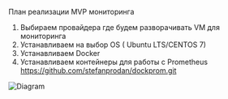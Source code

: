 

План реализации MVP мониторинга
1. Выбираем провайдера где будем разворачивать VM для мониторинга
2. Устанавливаем на выбор OS ( Ubuntu LTS/CENTOS 7)
3. Устанавливаем Docker
4. Устанавливаем контейнеры для работы с Prometheus
https://github.com/stefanprodan/dockprom.git


![Diagram](https://www.draw.io/?lightbox=1&highlight=0000ff&edit=_blank&layers=1&nav=1&title=Untitled%20Diagram.drawio#R7XzXlqPItu3X9GP1wAgQjxhhBMJIWL3hQXhvvv5GZGZVl%2BvdffbpfbrPvTdHVQoCCLPMXHOtQPkLztWbOARdfmvjpPoFQ%2BLtF5z%2FBcNQmsDAB2zZ31uIM%2FrekA1F%2FHHTbw2P4kg%2BGpGP1rmIk%2FGbG6e2raai%2B7YxapsmiaZv2oJhaNdvb0vb6ttRuyBLfmh4REH1Y6tbxFP%2B3nomkN%2FapaTI8s8jo8jHlTr4fPNHw5gHcbt%2B1YRffsG5oW2n96N645IKCu%2BzXN6fE37n6peJDUkz%2FZkHhC2lsk%2FRYm0nZFarT1wdL59Q4r2bJajmjxV%2FzHbaP4tgaOcmTmAv6C84u%2BbFlDy6IIJXV6B00JZPdfVx%2BcdZfUx0SYYp2b5q%2BpilmLR1Mg07uOXjKv4hsA%2BLQc8f5%2BtX8v9sHvlXssdOH43Bh86zL13%2FJhZw8CGZt1N7TAY9fEHLwZAqCJPqsxDICnTLxsUCDrPpbWXvTeHwfQvo8yf3%2FT%2F6KK9zyuX%2Bp2%2FPpwl6MgMVhAlZMeVz%2BGvU1uBknJI0aLqhjYMG9tNGJTipfwU3%2FV73UPtV0ZTvSvx3%2B8b%2ByGuwr%2Bz3w8t%2B6i%2FI%2F4i%2FnL%2F1Fwz50V%2B%2B3PO1v6Dkf91fwOlXLvNfABr8B5wxBjhanszjv0Ccf4wEv%2BD6N4jzXxfgn5PWj6gMwisw2OAfJyrs7xYV%2BYOomAqs5gaElSXDP05ep79bXp8j57%2BK%2BEkTM5A7gbOoCsaxiIAwxikYph%2BbvxIXkNKwex%2BifTvx4cmvxOdTfvv6Ir9%2FnP2umJP4G3L2o5C%2FkiLxEyF%2BbhuSKpiK5VtK9zPJfoxgtEUz%2FaZDFPsdfPjcxdjOQ5R8PPU1BfuuI%2Fw7anP%2Brh8g4SyZfujnTc9fVv3fUP3pB9VrgLBftq4F5vzP8xXyb%2FeVH8HlCzP6ntOk7ZumfxMf2c%2Ft5wufxrfEBjARBKW67beLn3uxWVuzbHBZtR5fkZv3Tn9gYOG3jOcrlQFJT9%2FqZZyGtky4tmoH0NK0TQLnVFTVd01BVWQN9GygP2ALOAv1VoBEiPm4UBdxDIf5qSF8ayp%2FgS2cvrUFnKJ%2BJX60hn%2Fl9P8%2FC%2Fi%2FIguIk6UImqlt9g%2Bengyfkqr8Ogv44%2Fn96bzgX472h3kB%2Fs9KDAj0f0Vm8GNqoLYZYBtj%2FrdHpD8jwf%2FZkIT%2FGMOVIvwnZAY%2FyOpvp7r4%2BQdZXQBvBVHtnyesvz2PwtEfhPU9tflcnP1MXtAfecxX9OhPUCHyZ1Tooio%2Fpzq%2Fw4r%2BkAENCRgyCN9ugNrtIL9%2BEx%2FB%2FkLwkPvMU%2FuxOvQrKlQl6fQTIjS10B5GYB5Fk1nwhP90%2BmvMgvqO9nwpg%2F9BovMfs4rP8%2FlPZotfTv6b2eJ7FvaH4fkfk1YS3%2BU76PfM9c%2BmlSfi247%2Bh9PK05%2FYQwDdFN34e9nDX4utGP29XH%2BEVvpnrOff2D%2F4kxL6WR75nYTGPOjgYVG%2F7Uixb5%2FM2L1vakHDDz6fpMUGQ9UXYFJhxmIABJuKFgJU2E4TYLO%2Fh1wfI%2FDf0uB1XX%2BNg6mN6vET8NZkGj8oMXY%2BAwEKKIGT2OkMJPcpaptxrj53XrVZm85VFcF88teuyX7BAUIPdQCnCpEVQHVQw4Hff0NAoJG%2FKE3EceIbXeM%2F0fXPwij6fQnnr9M19R9DzN%2BV1z8E0HDqW2Vg1L8LaPQfdPQfRjTiZ1zob%2FdX4J0BcNf3U0yAnoZxhcPq9xVRxKxlwI%2F2sPOLnYGjzAa%2FeI9jfPDJKfRDhtcZtr6qd8SETr%2BCZQiM8QvGZkuQWPAq57Gy693AwekFTmd5FU6dRWNvT%2BL3q2Xb0mnNbvx6AkJkpfrKmPBShdydHDExegpdZ44Zlo9qJ49Fp5SluIvFLLsjlWYLCcvnEbh%2FuT3sO%2BtIr4CK0clmDzxL0g0kguyLtWeLC7r47vqXCUm2mA2KSb3gyKS76GZv4yMuvYt%2F6zvUEpRDwpShnqzANkcH8aApXHNrUQMhioSraoMePfDfjOSbO58L857BhRelE27Z9X4MD7x7LsBI2Iu2qzflRo%2F6qaxsgFTXW7TjyNJq43Fj1lctXpjUoh3nUmkWsEbBWE4SeI5O6TuTMf%2Ftn525GXefjfTNfo5AJ4JpIDnLSM0eSa4wTXf7vEShHiY3ueRmzyZvQcFgZnlhEuf6BHLOM4Fj8sDzFU3l0btts1fmlULlpqjuXRTGZs3s4j6LoqUBd5ZlJhL9wrgwvekA6gTXYHJvC5nr7AysJiCTM11PDuhis4O7pBqDmwkM02neE3tUVy4zucTD0mnwgYBlVvSfbPswGrPBn7l%2FVcbdrARhPyVCM1Hb5p2oBA9oPDgVVUpjT8O9Ksh0JiTf18zs5g49OQ4UecnEFuv7oLqWw33Bj5MieU0%2B0Jg5Wsa0o7h0rdEBris5qUUs0p7qzXiPnZ5Tl53F0HDF%2BNVSGu0Id6e8asyaCau4%2BVXvyFdOVcciux3aoHpR%2BjgG5E6%2BRqqPwgzz%2Fbh%2FPZqmTLJzvIRv%2FVLddkbDwL8yEceSm5JlF5k1meaJxeS8DPau3G0RncK4q7MbpVuLh9C3bOV5G9EuxcMfRN9db3eude0HZ5W011aPB5j6%2Bz9F5jKfJRN8cVA6ah5u1wYSBCweM%2FcoJjVbo5%2FOs62o8s45JKnNr%2FSwtGBS4%2BDgY%2FomrmvNZkrAl0y7CshU2i%2BZ2BbKpF8%2Bxr34m2Y9kF6Zh4IUVuyCi%2FyxbexNye1rH7qY49%2Fz2T4JuSie2kCsuvJh4R0AVAE%2BlTQ5%2Bez6RtzKAJ2oVIUk4NZJzMnir6yjXPJZyV5o4ziV69dU%2BGAw4DhtzbW%2Bcy0r%2FRWtd45hWpNdJ9VFlXugBm7e7gzCeD3tEYlXAS%2Fr7TKW8qOldBpY1bPab3iK1QFJrDxzi70YnwF1Yol3ikJRaOw598eLaa6jzzPZpQY4xvrdyh%2BPKvZQ8lEzc9otwNIcQrWhVHfq%2BgjnB1CE5aQkh02vECCXQDwrOCM7ZVqX59p6gljoa0s9oPIKdYxURZpp7uBAXw%2BWZkCDJa0lfxFEMZDviaQ1AxuaYHj2NCdT7IX5qY5ktjWZlb8YWyIdD7rJzup0Q652XQeP%2Fv4QWN81OFZWK%2BvkS2%2BLYsGU3KHhKFdjbhcmR5SIOZ%2BGFEY8oTO5Qout0w1obGbPaoBVHRo3QQ%2F04YW2It%2F7WwcBLa3Noc2Lu9Fcyww3JLG3zaf1sluGYxwfFZWtFojzOXLt0CEXh8SA03YiYGaCSqRiN4ZXs5zCBN%2BPu6ZZEf7Y%2BpBWimWAs0Dp1O7WFcw1rjMzc8OBYMOrE7KPDuNyRcJY4AnRFLV%2BadRXh5QloKNG2jnffFxrSVmVC1NsCm8imo2H823d%2BJPH%2B42vMWI%2BB6SRUgCnhfYeS3dgeGJuhhi9uETWK2DMxaLrZg5Lokue2WmBs4jOUlHVhLu6a3Wg%2BemUKM7rlpBRCgw%2BfkO%2F53Wnd4v3FJkvfUYyNHO7ZOiJFA%2F6pW8cZWjz7o9g1IT%2BzbaO6FAt8cGA6M%2BqLjR3PX%2Bc03Sjt1AbTzh9BhcQA%2BBQSWlm%2F9QlRCmhEKtDOVqAUVkTkhqMDYiomS6j8UGaxekQ%2B5GtdzcYiFLYN5dF3dwNsJIxhTCI3Cgsx6%2BkNVU3z94txuxZxIyBOAcKhhjPRrmHse16eoDTCNNpbgEhulUiNu56%2FZUhMpOx%2B6uD8H0pii5jCY1lwtqxGxU4Eq4oNQT2B%2FyUKntMKDWZh20BaJuxG0EFeBosPLdt5uXcBsFvsYC7fH98U9zziydljzrsCCfa5w1gsSDJR7eO9jA30lEtM%2F0YtMvTnVUaGKmNelX3OFrG5Jk2WwWSThZ9sbiejtNENzwYo0%2F7hV3uprhdtnd1VDI0vNfzRMceNbOAMwC32k2gMTbg4W84agDjJA2PXlBMsXFfgy29bUyIRFMMe7JcIECBlI4AsCGRuefy1SpNiQJOw54jCyvrmTU%2BHNF%2BSWZP3w8G3pnnJ%2FUwzwZWH3juPsEdMplk2QrYTsYogfeEaqSTyZtC%2BjDEqImOluxVA75MhOVLb3RQVXnG7LehIdYYeYf8O%2BUjZ6I%2B4p4MAg02ElDD55uBu1iCVPLUB4MNsi9ogSXd9cmR%2Bx6KTXqiGoRMQTA0O%2FWJIgMELJoynCu0ye1M2ZaavvE5j2dGvGJXmosXD%2FI8tInwjgtRaOkSNnMtBw0%2FaIaCP1Fi3qrsIxrowE1w0oopOjCaJsXPxMMNxjqt7OIxI1j6EgcCDkmwDUQCg9R0OJxjiDBHbOAaH3RV70mgu1UX1OkDyxkp1hT%2Bta0hZOFQhuZ8RZ6o8rpmIVl3neoz5iXErqSW4polhXSInQ2uBEsSJsPDO6HZEG33tLR0gvO5U1xjebb7S5ihmA8aVQCBFF%2BPwzoII0j2c5fEojtOmVG1W4MoRwe13x649Wo9qzAPceZlplucJ0qIGxyFE3GHHkWMViIRGsp6NsiSWtKmuzPypYZqOPVIqMTpjoekTSUGiGZUIhRps9FyGoPrFkU6k53xM1Yxq3iDTn3u8MbftUg0eQvcMRmwsACtepfwI13sykjlziDvUJkCS0LJJMbpuTuBXdkE%2BSxwC0o6oRdurV44Fj9OAMddHSKFpybW3KWawzBCdsav07F48H22AP4%2BX2cEkcMX9fKi3lM7oj0OXIjxe3IUKHuuUZ6A%2BJleIH16X1uszy%2FRgQAInapk8ZRaX8YoqHpnllAm22s%2FbwYrMahqX6xOY3wpVXjvKCxvxRqFzXloDxSEvTC8wpK70Jtl0dh0mpQ2DhUVZml2UVdLUZgby%2FlQyDDaSk%2FqUfaVkvInWl4xTXt1FFVMh56fx0ZjPb85Hck5nU6PckZjQxPB3LIXtNlOpZdTXKWH0hMmRj19ujamE328S1kOvTd5HY4RVpoPp8dceUi4vO38annjgE1lanaG1LprrN1q2POhFZiFhMvC1Dnew%2BVIxPoMSOr01B4xinHktb1UztO9GSPH3aATAKLc7%2BWwx44q3LerzZYq6frSKrdBgjgcpFLYsyHptDMArYmu7b2CSpzBf4wPE0JimkbxOQLHO5%2FJOfM%2BDOiLNCdC72%2FlfLpl%2FCPqKL9aYywAz9T1K6jS14GQQfRgOsqyQ3s40SJ0RMJ4Cg8jfCIOD3Kqq18i911alYZfNUa5FHubDIYRAKoxvtRH7Ni1sD4ZsSQsM1XJBe1gYKUR%2FbImuccb54PeJ6g7EilmckzEJZY03ORjnMUtWoGJWu4eNOmNg0lgPHG82gkPtzv0kpEg05Mepq8cgTb1mIigvmdG1znN6TrVsK33LvThiatdhLbBKPfXmyathT53D9fSStzXqpeHx8tZ1GjmFmAD%2FqquD3TBFNx4tSEEzojxyu0C4Dej0eUEpurl89qp9wuEuSN7w1tBsdNKeM3pA0wt0XSJxyLQeqIjZwk6itdoXoIICURWvz9A0sEENaQuMETM3iW4ETqp1aIUtL2627YqstKKpeMbNw8OauwIaMziub1wLEhVlmHa%2BvNZlc7THTgjldwXwpDnuAHch59xGRcBufGGrr1PC8RPbwOZGMP6pSIwPnKTFsqgW6dOd05z8zvEr606W4BIM8qViw5BX7sgfFzeLf1UQiWxRyNpHVezPczZ2edVkdieV%2B%2FvKwr6l4E3MEC2JYyXL3egzbE%2F7jK9LEh%2BLVoOxLstN69XZKgODWhQa3okXbDext6jVuwhq9Ff1cK5aC%2BFJl2guT7OWmSKektwnWpbB5eaa%2BpVz7AeUByMfZVdXrVcxzAQnlE5RlUuYJ0co8lzkC0v4XEg0L6gsBudpNJFsVUBhrcTRtKRSLtvnpKPtbqL5iDcO94RQRSYFhmCLguYyHGLzYvxJoUGGoTWX98D%2BUF7gkqf7vdo9iZfhcFnJa97mtF84gfQcVUYOx24uoK1q85t92LL%2BewGxNfeuVlOPQreghjvIoxFInvAxOw8oWeP0N%2BjWBLuL7%2FPF5UrxmE%2FPA8FMxPyoDYB05HjvXjjSGc6XPCJvvccszbejTePFr8pZjot%2BAPiNmB%2BayYxDF8%2BLp20ovqdSZfqaGIcSLYyCDqy2qN%2F5ysoKZnJEXgXk2MkOeC%2B8CA42eflTPRILxEEYNGlCJkgM5tnKdxoOh3hMgrAr82zf14u5sow13xS5ByGq1ujE6kq5R47y7fQYRk2m3op20bUUMwSlpIEyB5zRoZ9tjscLVleFIUEaEjFUGnGq2OZjN%2Bjjn4uWGUd8%2BnY99cDlxfBXyB90r3cfGF4CFJDMntcWbZMdEkT7%2Bsp6gpGJs%2FRu0lbnJCtybBQdPzCqLDbQ5SiYLp%2FTin6hhDH1kmAtuarwraGC3FAYnc51GoC5veZ%2BeTsBBr7YvfOzWZl9ql7R1nIJIAFliQCPt%2FXfm%2F7oAknLLcrgb3LvZJK6dw%2Fnxtk2eXtuORP91lhFF3xZrQ5IlhFrFvyxWy5AmmLMubYbI1B5uu7pNWdXQal6Gm7D6aY%2B9egQIIXjfKGQQozFZcYYeEQkyDCknWauXfxJrRdL2QfmQct3MxI97welWWNTS9qFAseF1H0NcGNB7%2FPECiWGVqX16I9jgXkRwFhnPcxa6Vclp9cFvDoTOuNnI%2BYuhFYg6XJHDxnshuXZZBhfLacHAIKy6%2B1eT0lhqRdjg6nJdNlgzSI9SAy6sPrdgqIXKRnzIrnctUL3rWoJ6zumMC3iQLnb8LddbrQWSbTPjTgsYt8kldEf5KFaEhNkas7OnmpdhnPiwGtJeUXNyb86LLDaSy1FJJJlWHSPEwkpcelS3WojvttHCep5Q0Xs7GF2%2F4Inn3yIaO6JkjripDtPPQgP7kwgrChcejozavI30hG7xCAGQRXWbll9xDDJoLeJQmHnhMlmWmZLZPJMsjNdWiN0l0mDuqM8Lol1n3A48roR%2BfkdWjp6os8u5cmc%2BOiRITJQTqiSJpdQXw%2BVfSRnDDET4DH1s6MuWo6CK2tH%2FVYrabvcs5j8shbqLnrMpuv0iP59yWwOcxxJ%2BC5jaQH3AVw1luzCeUjzRpngEkgrzArZz7RWoItxV5OwOlkNlb6Ko1NFyCeKspqW0INir0mM%2Bg6qJLqDRX6miKToLWLHZ19HuQ4BNWCHNwB4VAaoOmleDA19sCaYuar19nos1EhRQTGne1aNAxXrPCuBR8xc8%2BkKjfN7TrwStcBjfsa8Lda4eMGPhAcw3U00JxRMnUFNsRlPEjAzcvFRm5oOO3ZxWSmtorujoLG6wSe35WbgNDCisetBLPSk9%2FlSNAD3QcDhO%2FyylqCZMzDgtIaCBcoy%2FC3K%2Bt4KdZISwPZ8bzYJMDFeksWpw%2Fjes99mbF5%2FqltUL06nvCnDOTAAmtGoj3uIAiZusCv3tESRlKBYCMDVGNW22DnwTZsAYZcRgE6ZHCXe4I8fT8Z%2B%2FJCEGKseWdvFqRR7o2I%2BzbBPYZl8F5e2SiJTKTzHPnVdgNj1SLTIQD%2B9H7RzIOKEOAa%2BC5mJwVWAE4g2G21xp5hSOZgVIRVpc%2FHDzF63k3%2BxtPJ7MV6Z5NRW%2FDNbnuQP%2Bdg%2BlzLE334Hn884Ithb2cMa94OM4Io%2FNBMh1kTPF3QNwh5B4QGrMuWeFuAkdZ%2Bqytn%2F4DjrhJtl0mNGjoqPgkDhaPu2nK7Li0CiCirfEVOMLNvxOFYb6bNMrLJ4QrWH%2Bz1Ku7Ab5V3SfjrVyXzC5uwvsZyAA1AOGNtfcTDQH7b%2B7iIx2PM7QG4FMPohIu4ub2ZsHzTi%2Fbg5FD34C55FbKeAiGhBBPlZ6JkTQgOHM%2FCWKcTYvsEQHVhzJftdzAIUq9nnL%2FlO4dpv9VDgDo%2Ffw6TRFldUfKMORaMVT4K2xrvnJyvB2vbqPFygz29bdnNrRd3kCu5rOtAKc6A9m6lhEQnSfUrNe12Zh2qHIGWMIRvpakmqh6x56Agj7CO87RTcityTOpWUxhGtzW8NHOFXfy4ACPLButfYJp3PlpSn3f9lZEUcqVRnCJo5UlbZY0F3YTHuIunu0U%2BUO2IDKWJkBmRfD1IcHUE6UjA9P7O6mF%2BrftnB1JIBNOFFdOpmRp8PvOZafeCJKtB9gAtNPBAxsTiLZ%2BqxPysXUKd3mLeRM3ErG%2BrjsGaY%2Fjs6iU80ZQa3AklOi8CuSRwroCyxBOQxtTfiQvcsMpEZpDx9CyC2cz74MBBggssG1rjo4iP%2B%2FFAHkVwp3HvkcvsqlvbxGSjmAkmKVGBmMvWYk196eezFE2ansRUSOm6V8NZjU0VN06PxhNy3Cegnd0ZR04V%2FIldQfp%2FH02eeVrMKFoQu%2BOHe4E7RNc4Ep%2B6fDbcN8rT0hd5eFbuU%2B%2BRQr8XqmbsXXqgGhAVSMVY9%2Bzfx86amhvfVLmD00MQtCDVtZuwWxr5eDV6kL9bNY7R6tgmImBkLnTnF%2FHEIU1dgbPgOF4phCZeHo%2FFR4Cl6YEJ4iIWPAcsVmWAkyB7o%2Fxxx9HihZgFtIFIHDX1Nu9qNO%2FNvWfb4JJ3WMjgQ7w0OI6SlUeRIBWcJj06xWagGyOQkzBHGKV0daVjXdiR8Xq9EtWMTs14QzHi9UxYZAXEVkZbje%2B7wGcBmD1cKnXIaJOVsnsPcx01PK1mXRYalnB9lEyRcadUCRrydVYur3m5xp1L%2BnVxycqyUo6T4ZBUHLpo96hz7MD2IIwaCT9dTOMRHNW6qjihny%2BZfucQic%2FWFpZB5tYt2HW4jXA7BZ8ot5vDkSQjTG4F4Rp7MVZSwGFisxfMogn5m%2B5PcHpk%2BGxsVLuf0oU6GjpGYslsgQO3Qjt3cNdJs2w0yq6itoxMraKA5ZLheXlfGyx0UW9ltFgtG2Ijr1zg4Xl%2BH%2BOqya5ZXh6Ww63ufq43%2FdWSKOisuwauMLjIdMlfh3ntA2wO4ZaagcE8Bg%2BEp1c%2BAiI%2FG9UZ7ofsTZ%2BS0QB4EvskgLfsJuMY59dyUEXbI%2Fg%2BDgpq8M0LOYyXj4IseGxm4jU%2BczLBpyYN9qDOOyOEuc1yBViDNnc8PgN1kPM02LjFAyXHMxo407JvSXok4ZaE5wCq53anG0kJyZejJ87Tg0UhjWd76x7BpMqv4JxUGHD1gwTkRGHYulfFzX6qQKKP8s4pd3r2sdaJ10cBy0uEFp1wGgyGJsgyUMll7QXjVhlH0sCEPSWRLHjgE8yb2OV4KyPiSX%2B0%2BubeNrof6bqBNdO93ov7QymqznZFH9DrSX2IzXHNxkpvLCyFQDlfXjDfzUuOfXC3fd1gRngXYFQxDtwnLyai8VYZM9Ohx2e8bST5SD0NZs%2BsLzAr79%2FWDRer4yABVZAtfiFltU7NIQyRAWAdrkg3%2FInH1MJfnzfy4QaHdR7Ku00S%2BvMWFVGtZlwpZGfR5tvguTTUidZutsjzHlLiXrAVIh4fEaVR5RWhQDyH6zdegKTKF%2BvS3cHjcvPgYEq4EbgOaIdqa3yE60cycVA%2Bx2t5XlGduEXIVgrNvpa%2BtZzaNBU4A2QyfZXdJFRbPI00XrC8m8klZ1iqn4F138sNkzcv7JDeDc43mrpcVxa%2FBGJHN8KMvcj0IAyNbqBuj%2FJo6ghK7wLDZcw%2BRYa0MCImz7oEEqkg2KzWceLhgRmGogaqM%2B3jmN2XE9wiWE0Kli7p3jx4Wwfs2D%2FMtzcEvv9hgwtwEH1RjlI4VZeGqY1ngfi8MFyjXS3JIWOEInLvzLVWhHSQyt0OlyGtvYGm4%2BgF4%2FnLx7SIamsYfWPC29x0qEMbbqYgu736fKv4jHLlZ6oGeUGLKzfmgPuIHulURGzUxWNsSYOPQcYWVT6Y70Nt3TrQG6O2bgAj6eg1OvnN68%2FwlWt2F1YXJIN1u13a%2BrLO4tpY28vnzMdo63mpPDaQMz6e2xV5VgTygiW%2B83Lc34q2KtwLsA54%2BEjSO9VNuykJCZSUpUnesqRx3ei2CUiH4Dk3EH18EOPVKPeoh5qcjugOfQNHuiDeWcLy79s0vQXXFedHDlej6nwsHcG5IxGwY5UeLzHe%2FOLxOmCCrCbO8baTCgNtPofN04XeztAAFGDMpeoJgO9ihd10MkDUwG%2Fu%2FVxJPMjnmYUphQsa7ZOIh17orIGYtc%2FQ4x%2BcVVCvWyK%2BFJEBAdruWrvRNd2TT4RnsbI3W3ISQL%2BkagqyvijyZEnlC0ivCEvTEOcYIzHvdhMRQMbBzudcx19%2BdH3BOvZcXeFuUTDFzFgyj%2Bxcw3oeIwFakNHB7IWLjU19cMtpAuDpoL9GCo2ppBmuxnmUKyzaUq%2BKvQpVBQ%2BNvY4KMK1FlvZqoWIRTlSC7x%2BR9%2FPnrM2wkgKuTEq6vLPpGyxJWH1TxBhVwj1%2FalkcdIK7rxFOWc9uUCu46RsZezgMNXvXWfuJ6N6FlOUTjOOO042DOxQXmzGaehBJP%2BzsHbA3%2B2U%2FHQeNcMIijme6nq81tgw96UK%2F82FJK%2FFp5QB%2Bid38vEJTj6QZWWQhBXzjW%2B4uFrL7ghaE8FibaYOcHYOnqNcKa3YnsjOeEOTqIgCSC1Ah7Mmgvk5wH7EgZvOt5nkRNObJ8HktyJAWK6QhlKPQaZVrD%2FMKwV8%2Bnw7pROgYxAVtA9CbQ4yHcBvfpAbZILJM1APpVf2wwXibEoqMvNznwRPcwdubVklWZBvUFdAyhnqLu5amIwnekXBmuI7fA%2BGxuZcDcFDQDfzSDV4rzw66Ck4eJXbqyWk4RsqChYtkmKjYA6ya4y3ler8o9BJ%2B0WBP6ceNTEeNN%2FHn80xGUTrW1TXxkrOajxr%2BxJ61B3LoG3uilxQpHNexHALV%2BH0bjyTHNRbh9EkNMCU3lT6EFA%2BfqzOkNQNIAmq3eyRJcpNfjxhwZ38Q%2FL7v%2BqdkgD6IJKwLJCzDAfplhCvbRS7E9CBjU9EfSQjfE5HAEs9Uqm6BSnoLrGihRAk5efzKommYqbddgborgmfXVVuT2UxuX1pGDOXae8m2Q6cULsCbAF5bCOAW6ZVcvGGek7gv69GWO1EW8zF0nCmEZJyaw8EFbuJHKKWM1Y2UvZ7GkSwT1oMvaW%2BI4dpQBPD%2B423TBnzeHQ9uUEMHWDoSajziAQwuGkzUhc1KY2KcKoyMlbJ%2BY03McIWgqnfLQCRdXfYSQx3Mat3M%2FY62BoPyRnhKsvRsZLJ68DRGl1u%2FwLCL%2BVFyDnniNNWi1I%2BdeqNI3cg84OUJtM8FwhV832O3mNs90O5T%2BEAC7d01U7cbAlIHNuRlqbiXrfJWrwzdwdlzl4oWyZOG3bYZyZA586rnBwVAx%2FMxpXCr%2FNlzPivI0x135sU1eh6tElvgTHOJKYRqAcu2HeTK3Lhb58Iaa8RvhRPlKUiQhPskRs0NCEfhE2OBmxmVLDLEW%2B14KGGFtSN1vn%2FdVVq1Fbi3PQ4AUpPL7aTxXLmLmk5kcXEL1uitIHBcRRaTM9EvtPeqnvCi3lYRB1Nqc87zYfcaYH7P11qCVIOP%2BHIje3KJ%2BBPWFot3z%2BGLCsnF9tSKgm4Tlg%2B4XV9zNzyciN08X88bv%2F5xls5fXw8OZL18gxSCm7Oo7wmpGZkN2nAmuIO1gpW2HdY5V1EQ5Jnu87CDRwrfY7jLF2PHazOdx7d%2BH7aj3xWC82UZvi35l7zq%2B%2Bn8%2BZ3dz%2B9109hPvhNKoNRPvh%2Fx%2BR3wv%2F4vNfz4fax%2FwKui377aXdTIp2kOPw3zr3vQxMn2a5NAoCp%2BwYW3xRE4EqFEGuJ0ECMAkxI0ATGPIBIcCUkkTL68wQ1HQvG%2FSJ%2Ffv6f%2Fs%2B9AYTj5k5e3sdN%2FSpt%2F4kX9n768%2Fb%2FoLe1P33%2FH6PxdF3%2F2Le3v%2FyrC9%2F382y9pw5D75c9ivd%2F%2B2x8Xwy%2F%2FBw%3D%3D)


